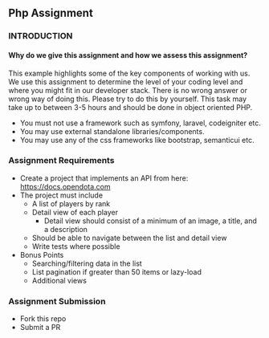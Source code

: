 ## Php Assignment

### INTRODUCTION

#### Why do we give this assignment and how we assess this assignment?

This example highlights some of the key components of working with us. We use this assignment to determine the level of your coding level and where you might fit in our developer stack. There is no wrong answer or wrong way of doing this. Please try to do this by yourself. This task may take up to between 3-5 hours and should be done in object oriented PHP.

* You must not use a framework such as symfony, laravel, codeigniter etc. 
* You may use external standalone libraries/components. 
* You may use any of the css frameworks like bootstrap, semanticui etc.

### Assignment Requirements

* Create a project that implements an API from here: https://docs.opendota.com
* The project must include
  * A list of players by rank
  * Detail view of each player
    * Detail view should consist of a minimum of an image, a title, and a description
  * Should be able to navigate between the list and detail view
  * Write tests where possible
* Bonus Points
  * Searching/filtering data in the list
  * List pagination if greater than 50 items or lazy-load
  * Additional views
  
### Assignment Submission
   * Fork this repo
   * Submit a PR
